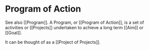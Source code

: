# Program of Action

See also [[Program]]. A Program, or [[Program of Action]], is a set of activities or [[Projects]] undertaken to achieve a long term [[Aim]] or [[Goal]]. 

It can be thought of as a [[Project of Projects]]. 